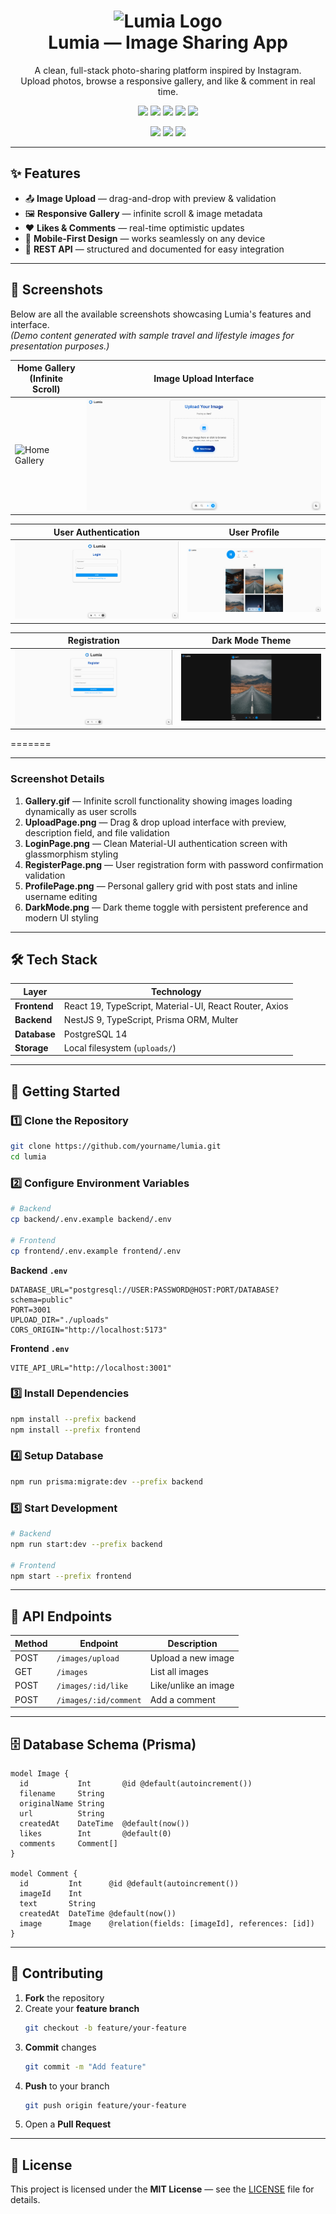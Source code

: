 <h1 align="center">
  <img width="300" height="300" alt="Lumia Logo" src="https://github.com/user-attachments/assets/cea168b5-247e-46c7-a645-c8a91cef2ef5" />
  <br/>
  <b>Lumia — Image Sharing App</b>
</h1>

<p align="center">
  A clean, full-stack photo-sharing platform inspired by Instagram.<br/>
  Upload photos, browse a responsive gallery, and like & comment in real time.
</p>

<p align="center">
  <img src="https://img.shields.io/badge/React-19-61DAFB?logo=react&logoColor=black" />
  <img src="https://img.shields.io/badge/NestJS-9-E0234E?logo=nestjs&logoColor=white" />
  <img src="https://img.shields.io/badge/Prisma-ORM-2D3748?logo=prisma" />
  <img src="https://img.shields.io/badge/PostgreSQL-14-336791?logo=postgresql" />
  <img src="https://img.shields.io/badge/Material--UI-007FFF?logo=mui&logoColor=white" />
</p>

<p align="center">
  <img src="https://img.shields.io/github/license/Hezi777/image-sharing-app?style=for-the-badge" />
  <img src="https://img.shields.io/github/issues/Hezi777/image-sharing-app?style=for-the-badge" />
  <img src="https://img.shields.io/github/issues-pr/Hezi777/image-sharing-app?style=for-the-badge" />
</p>

---

## ✨ Features

- 📤 **Image Upload** — drag-and-drop with preview & validation  
- 🖼 **Responsive Gallery** — infinite scroll & image metadata  
- ❤️ **Likes & Comments** — real-time optimistic updates  
- 📱 **Mobile-First Design** — works seamlessly on any device  
- 🔌 **REST API** — structured and documented for easy integration  

---
## 📸 Screenshots

Below are all the available screenshots showcasing Lumia's features and interface.  
*(Demo content generated with sample travel and lifestyle images for presentation purposes.)*

| Home Gallery (Infinite Scroll) | Image Upload Interface |
|--------------------------------|------------------------|
| ![Home Gallery](frontend/public/Screenshots/Gallery.gif) | ![Upload Page](frontend/public/Screenshots/UploadPage.png) |

| User Authentication | User Profile |
|--------------------|--------------|
| ![Login](frontend/public/Screenshots/LoginPage.png) | ![Profile](frontend/public/Screenshots/ProfilePage.png) |

| Registration | Dark Mode Theme |
|--------------|----------------|
| ![Register](frontend/public/Screenshots/RegisterPage.png) | ![Dark Mode](frontend/public/Screenshots/DarkMode.png) |
=======

---

### **Screenshot Details**
1. **Gallery.gif** — Infinite scroll functionality showing images loading dynamically as user scrolls  
2. **UploadPage.png** — Drag & drop upload interface with preview, description field, and file validation  
3. **LoginPage.png** — Clean Material-UI authentication screen with glassmorphism styling  
4. **RegisterPage.png** — User registration form with password confirmation validation  
5. **ProfilePage.png** — Personal gallery grid with post stats and inline username editing  
6. **DarkMode.png** — Dark theme toggle with persistent preference and modern UI styling

---

## 🛠 Tech Stack

| Layer     | Technology |
|-----------|------------|
| **Frontend** | React 19, TypeScript, Material-UI, React Router, Axios |
| **Backend**  | NestJS 9, TypeScript, Prisma ORM, Multer |
| **Database** | PostgreSQL 14 |
| **Storage**  | Local filesystem (`uploads/`) |

---

## 🚀 Getting Started

### 1️⃣ Clone the Repository
```bash
git clone https://github.com/yourname/lumia.git
cd lumia
```

### 2️⃣ Configure Environment Variables
```bash
# Backend
cp backend/.env.example backend/.env

# Frontend
cp frontend/.env.example frontend/.env
```

**Backend `.env`**
```env
DATABASE_URL="postgresql://USER:PASSWORD@HOST:PORT/DATABASE?schema=public"
PORT=3001
UPLOAD_DIR="./uploads"
CORS_ORIGIN="http://localhost:5173"
```

**Frontend `.env`**
```env
VITE_API_URL="http://localhost:3001"
```

### 3️⃣ Install Dependencies
```bash
npm install --prefix backend
npm install --prefix frontend
```

### 4️⃣ Setup Database
```bash
npm run prisma:migrate:dev --prefix backend
```

### 5️⃣ Start Development
```bash
# Backend
npm run start:dev --prefix backend

# Frontend
npm start --prefix frontend
```

---

## 📜 API Endpoints

| Method | Endpoint                 | Description          |
|--------|--------------------------|----------------------|
| POST   | `/images/upload`          | Upload a new image   |
| GET    | `/images`                 | List all images      |
| POST   | `/images/:id/like`        | Like/unlike an image |
| POST   | `/images/:id/comment`     | Add a comment        |

---

## 🗄 Database Schema (Prisma)

```prisma
model Image {
  id           Int       @id @default(autoincrement())
  filename     String
  originalName String
  url          String
  createdAt    DateTime  @default(now())
  likes        Int       @default(0)
  comments     Comment[]
}

model Comment {
  id         Int      @id @default(autoincrement())
  imageId    Int
  text       String
  createdAt  DateTime @default(now())
  image      Image    @relation(fields: [imageId], references: [id])
}
```

---

## 🤝 Contributing

1. **Fork** the repository  
2. Create your **feature branch**  
   ```bash
   git checkout -b feature/your-feature
   ```
3. **Commit** changes  
   ```bash
   git commit -m "Add feature"
   ```
4. **Push** to your branch  
   ```bash
   git push origin feature/your-feature
   ```
5. Open a **Pull Request**

---

## 📄 License

This project is licensed under the **MIT License** — see the [LICENSE](LICENSE) file for details.
